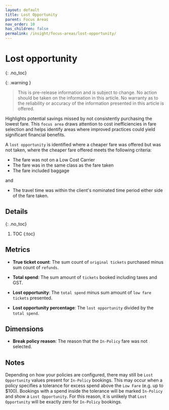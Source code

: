 ```yaml
---
layout: default
title: Lost Opportunity
parent: Focus Areas
nav_order: 10
has_children: false
permalink: /insight/focus-areas/lost-opportunity/
---
```


# Lost opportunity
{: .no_toc}

{: .warning }
> This is pre-release information and is subject to change. No action should be taken on the information in this article. No warranty as to the reliability or accuracy of the information presented in this article is offered.

Highlights potential savings missed by not consistently purchasing the lowest fare. This `focus area` draws attention to cost inefficiencies in fare selection and helps identify areas where improved practices could yield significant financial benefits.

A `lost opportunity` is identified where a cheaper fare was offered but was not taken, where the cheaper fare offered meets the following criteria:

- The fare was not on a Low Cost Carrier
- The fare was in the same class as the fare taken
- The fare included baggage

and

- The travel time was within the client's nominated time period either side of the fare taken.

## Details
{: .no_toc}

1. TOC
{:toc}

## Metrics

- **True ticket count**: The sum count of `original tickets` purchased minus sum count of `refunds`.

- **Total spend**: The sum amount of `tickets` booked including taxes and GST.

- **Lost opportunity**: The `total spend` minus sum amount of `low fare tickets` presented.

- **Lost opportunity percentage**: The `lost opportunity` divided by the `total spend`.

## Dimensions

- **Break policy reason**: The reason that the `In-Policy` fare was not selected.

## Notes

Depending on how your policies are configured, there may still be `Lost Opportunity` values present for `In-Policy` bookings. This may occur when a policy specifies a tolerance for excess spend above the `Low Fare` (e.g. up to $100). Bookings with a spend inside the tolerance will be marked `In-Policy` and show a `Lost Opportunity`. For this reason, it is unlikely that `Lost Opportunity` will be exactly zero for `In-Policy` bookings.